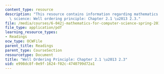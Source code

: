```yaml
---
content_type: resource
description: "This resource contains information regarding mathematics for computer\
  \ science: Well ordering principle: Chapter 2.1 \u2013 2.3."
file: /media/courses/6-042j-mathematics-for-computer-science-spring-2015/e998dc8f0e9f1624f02c4740799d72a1_MIT6_042JS15_Session3.pdf
file_type: application/pdf
learning_resource_types:
- Readings
ocw_type: OCWFile
parent_title: Readings
parent_type: CourseSection
resourcetype: Document
title: "Well Ordering Principle: Chapter 2.1 \u2013 2.3"
uid: e998dc8f-0e9f-1624-f02c-4740799d72a1
---
```


